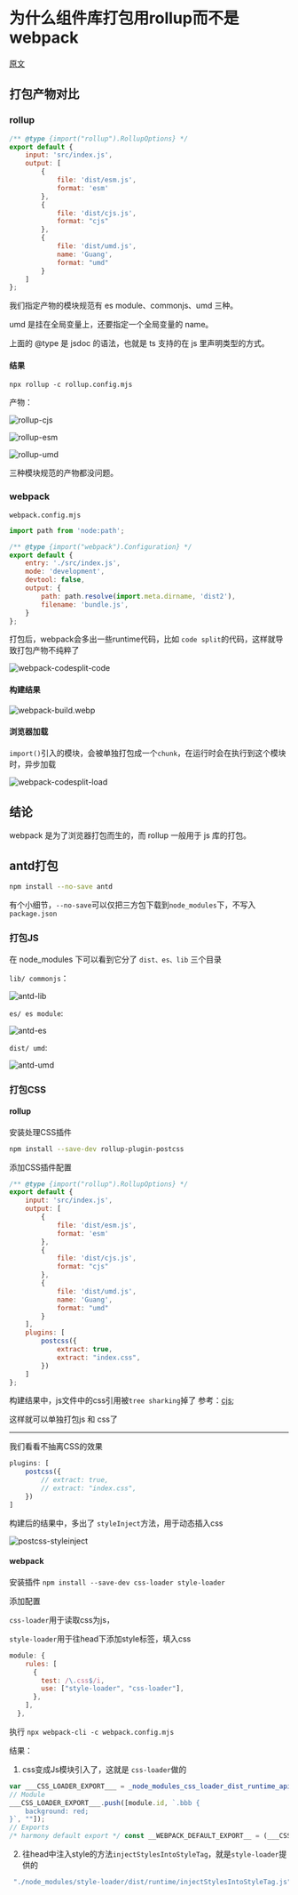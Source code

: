 # 为什么组件库打包用rollup而不是webpack

[原文](https://mp.weixin.qq.com/s/j32uTAdbOH-7Y6144iq6aw)

## 打包产物对比

### rollup

```js
/** @type {import("rollup").RollupOptions} */
export default {
    input: 'src/index.js',
    output: [
        {
            file: 'dist/esm.js',
            format: 'esm'
        },
        {
            file: 'dist/cjs.js',
            format: "cjs"
        },
        {
            file: 'dist/umd.js',
            name: 'Guang',
            format: "umd"
        }
    ]
};
```

我们指定产物的模块规范有 es module、commonjs、umd 三种。

umd 是挂在全局变量上，还要指定一个全局变量的 name。

上面的 @type 是 jsdoc 的语法，也就是 ts 支持的在 js 里声明类型的方式。


#### 结果

```
npx rollup -c rollup.config.mjs
```

产物：

![rollup-cjs](./img/rollup-cjs.webp)

![rollup-esm](./img/rollup-esm.webp)

![rollup-umd](./img/rollup-umd.webp)

三种模块规范的产物都没问题。


### webpack

`webpack.config.mjs`

```js
import path from 'node:path';

/** @type {import("webpack").Configuration} */
export default {
    entry: './src/index.js',
    mode: 'development',
    devtool: false,
    output: {
        path: path.resolve(import.meta.dirname, 'dist2'),
        filename: 'bundle.js',
    }
};
```
打包后，webpack会多出一些runtime代码，比如 `code split`的代码，这样就导致打包产物不纯粹了

![webpack-codesplit-code](./img/webpack-codesplit-code.webp)

#### 构建结果

![webpack-build.webp](./img/webpack-codesplit-build.webp)

#### 浏览器加载

`import()`引入的模块，会被单独打包成一个`chunk`，在运行时会在执行到这个模块时，异步加载

![webpack-codesplit-load](./img/webpack-codesplit-load.webp)

## 结论

webpack 是为了浏览器打包而生的，而 rollup 一般用于 js 库的打包。


## antd打包

```sh
npm install --no-save antd
```

有个小细节，`--no-save`可以仅把三方包下载到`node_modules`下，不写入`package.json`

### 打包JS

在 node_modules 下可以看到它分了 `dist、es、lib` 三个目录

`lib/ commonjs`：

![antd-lib](./img/antd-lib.webp)

`es/ es module`:

![antd-es](./img/antd-es.webp)

`dist/ umd`:

![antd-umd](./img/antd-umd.webp)


### 打包CSS

#### rollup

安装处理CSS插件

```sh
npm install --save-dev rollup-plugin-postcss
```

添加CSS插件配置

```js
/** @type {import("rollup").RollupOptions} */
export default {
    input: 'src/index.js',
    output: [
        {
            file: 'dist/esm.js',
            format: 'esm'
        },
        {
            file: 'dist/cjs.js',
            format: "cjs"
        },
        {
            file: 'dist/umd.js',
            name: 'Guang',
            format: "umd"
        }
    ],
    plugins: [
        postcss({
            extract: true,
            extract: "index.css",
        })
    ]
};
```

构建结果中，js文件中的css引用被`tree sharking`掉了 参考：[cjs](./rollup/rollup-test/dist/cjs.js);

这样就可以单独打包js 和 css了

---

我们看看不抽离CSS的效果

```js
plugins: [
    postcss({
        // extract: true,
        // extract: "index.css",
    })
]
```

构建后的结果中，多出了 `styleInject`方法，用于动态插入css

![postcss-styleinject](./img/postcss-styleinject.png)

#### webpack 

安装插件 `npm install --save-dev css-loader style-loader`

添加配置

`css-loader`用于读取css为js，

`style-loader`用于往head下添加style标签，填入css

```js
module: {
    rules: [
      {
        test: /\.css$/i,
        use: ["style-loader", "css-loader"],
      },
    ],
  },
```

执行 `npx webpack-cli -c webpack.config.mjs`

结果：

1. css变成Js模块引入了，这就是 `css-loader`做的

```js
var ___CSS_LOADER_EXPORT___ = _node_modules_css_loader_dist_runtime_api_js__WEBPACK_IMPORTED_MODULE_1___default()((_node_modules_css_loader_dist_runtime_noSourceMaps_js__WEBPACK_IMPORTED_MODULE_0___default()));
// Module
___CSS_LOADER_EXPORT___.push([module.id, `.bbb {
    background: red;
}`, ""]);
// Exports
/* harmony default export */ const __WEBPACK_DEFAULT_EXPORT__ = (___CSS_LOADER_EXPORT___);
```

2. 往head中注入style的方法`injectStylesIntoStyleTag`，就是`style-loader`提供的

```js
 "./node_modules/style-loader/dist/runtime/injectStylesIntoStyleTag.js");
```